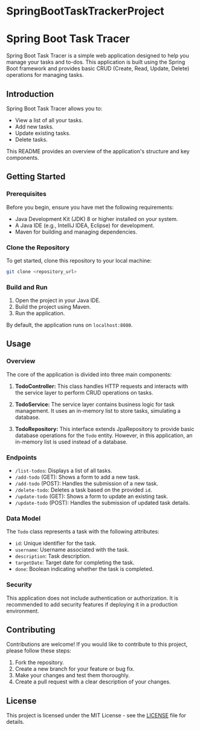 # SpringBootTaskTrackerProject
# Spring Boot Task Tracer

Spring Boot Task Tracer is a simple web application designed to help you manage your tasks and to-dos. This application is built using the Spring Boot framework and provides basic CRUD (Create, Read, Update, Delete) operations for managing tasks.

## Introduction

Spring Boot Task Tracer allows you to:

- View a list of all your tasks.
- Add new tasks.
- Update existing tasks.
- Delete tasks.

This README provides an overview of the application's structure and key components.

## Getting Started

### Prerequisites

Before you begin, ensure you have met the following requirements:

- Java Development Kit (JDK) 8 or higher installed on your system.
- A Java IDE (e.g., IntelliJ IDEA, Eclipse) for development.
- Maven for building and managing dependencies.

### Clone the Repository

To get started, clone this repository to your local machine:

```bash
git clone <repository_url>
```

### Build and Run

1. Open the project in your Java IDE.
2. Build the project using Maven.
3. Run the application.

By default, the application runs on `localhost:8080`.

## Usage

### Overview

The core of the application is divided into three main components:

1. **TodoController:** This class handles HTTP requests and interacts with the service layer to perform CRUD operations on tasks.

2. **TodoService:** The service layer contains business logic for task management. It uses an in-memory list to store tasks, simulating a database.

3. **TodoRepository:** This interface extends JpaRepository to provide basic database operations for the `Todo` entity. However, in this application, an in-memory list is used instead of a database.

### Endpoints

- `/list-todos`: Displays a list of all tasks.
- `/add-todo` (GET): Shows a form to add a new task.
- `/add-todo` (POST): Handles the submission of a new task.
- `/delete-todo`: Deletes a task based on the provided `id`.
- `/update-todo` (GET): Shows a form to update an existing task.
- `/update-todo` (POST): Handles the submission of updated task details.

### Data Model

The `Todo` class represents a task with the following attributes:

- `id`: Unique identifier for the task.
- `username`: Username associated with the task.
- `description`: Task description.
- `targetDate`: Target date for completing the task.
- `done`: Boolean indicating whether the task is completed.

### Security

This application does not include authentication or authorization. It is recommended to add security features if deploying it in a production environment.

## Contributing

Contributions are welcome! If you would like to contribute to this project, please follow these steps:

1. Fork the repository.
2. Create a new branch for your feature or bug fix.
3. Make your changes and test them thoroughly.
4. Create a pull request with a clear description of your changes.

## License

This project is licensed under the MIT License - see the [LICENSE](LICENSE) file for details.
